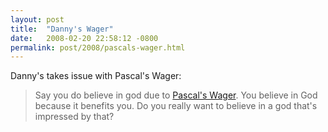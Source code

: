 ```yaml
---
layout: post
title:  "Danny's Wager"
date:   2008-02-20 22:58:12 -0800
permalink: post/2008/pascals-wager.html
---
```

Danny's takes issue with Pascal's Wager:

> Say you do believe in god due to [Pascal's Wager](http://en.wikipedia.org/wiki/Pascal's_Wager). You believe in God because it benefits you. Do you really want to believe in a god that's impressed by that?
